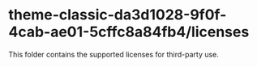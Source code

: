 # theme-classic-da3d1028-9f0f-4cab-ae01-5cffc8a84fb4/licenses

This folder contains the supported licenses for third-party use.
